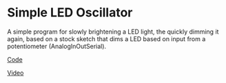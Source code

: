 # Simple LED Oscillator

A simple program for slowly brightening a LED light, the quickly dimming it again, based on a stock sketch that dims a LED based on input from a potentiometer (AnalogInOutSerial).

[Code](./simple-led-oscillator.ino)

[Video](./simple-led-oscillator-video.mp4)